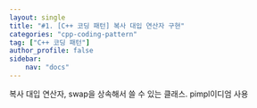 ```yaml
---
layout: single
title: "#1. [C++ 코딩 패턴] 복사 대입 연산자 구현"
categories: "cpp-coding-pattern"
tag: ["C++ 코딩 패턴"]
author_profile: false
sidebar: 
    nav: "docs"
---
```


복사 대입 연산자, swap을 상속해서 쓸 수 있는 클래스.
pimpl이디엄 사용
  
